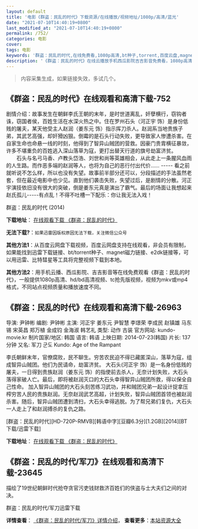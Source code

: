 ```yaml
---
layout: default
title: '电影《群盗：民乱的时代》下载资源/在线播放/视频地址/1080p/高清/蓝光'
date: "2021-07-10T14:40:19+0800"
last_modified_at: "2021-07-10T14:40:19+0800"
permalink: /752/
categories: 电影
cover:
tags: 电影
keywords: '群盗：民乱的时代,在线免费看,1080p高清,bt种子,torrent,百度云盘,magnet,磁力链,迅雷下载资源'
description: '《群盗：民乱的时代》在线云播放手机西瓜影院吉吉影音免费看，1080p高清bd/hd未删减完整版和tc抢先枪版，mkv/mp4格式，附带bt/torrent种子、magnet/磁力链、百度云盘、网盘资源迅雷下载链接'
---
```


>内容采集生成，如果链接失效，多试几个。


## 《群盗：民乱的时代》在线观看和高清下载-752

剧情介绍：故事发生在朝鲜李氏王朝的末年，是时世道离乱，奸孽横行，窃钩者诛，窃国者侯，百姓生活在水深火热之中。住在罗州石头（河正宇 饰）是身份低贱的屠夫，某天他受主人赵润（姜东元 饰）指示挥刀杀人。赵润系当地贵族子弟，其武艺高强，却奸猾凶狠。倒霉的是石头行动失败，更导致家人惨遭杀害。在自家生命也命悬一线的时刻，他得到了智异山贼团的营救。因豪门贵胄横征暴敛，许多不堪重负的百姓逃入深山落草为寇，更打出替天行道的旗号劫富济贫。   　　石头与名弓马香、卢教头岱浩、刘世和尚等英雄相会，从此走上一条腥风血雨的人生路。而作恶多端的赵润等人，也将为自己的恶行付出代价…… ----- 看之前就听说不怎么样，所以也没有失望。故事前半部分还可以，分段描述的手法虽然老套，但在最近电影中也少见。直到他们袭击失败，失望过后，是剧情的分散。河正宇演技依旧没有很大的突破，倒是姜东元真是演出了霸气。最后的场面让我想起来赵氏孤儿-----有点乱！不得不吐槽一下配乐：你让我无法入戏！


群盗：民乱的时代 (2014)

**下载地址**： [在线观看下载 《群盗：民乱的时代》](https://www.btbtdy.me/btdy/dy1412.html) 


**无法下载?**：`如果迅雷因版权原因无法下载，关注微信公众号 `

**其他方法1**：从百度云网盘下载视频，百度云网盘支持在线观看，非会员有限制，如果能找到迅雷下载链接、bt/torrent种子、magnet磁力链接、e2dk链接等，可以用迅雷、比特彗星等工具将完整视频下载到本地。

**其他方法2**：用手机云播、西瓜影院、吉吉影音等在线免费观看《群盗：民乱的时代》，一般提供1080p高清、hd/bd高清视频、tc抢先版视频，视频为mkv或mp4格式，不同站点视频质量和播放速度不同。


## 《群盗：民乱的时代》在线观看和高清下载-26963

导演: 尹钟彬 编剧: 尹钟彬 主演: 河正宇 姜东元 尹智慧 李璟荣 李成民 赵镇雄 马东锡 宋英昌 郑万植 金成钧 金海淑 韩艺礼 类型: 动作 古装 官方网站: kundo-movie.kr 制片国家/地区: 韩国 语言: 韩语 上映日期: 2014-07-23(韩国) 片长: 137分钟 又名: 军刀 군도 Kundo: Age of the Rampant

李氏朝鲜末年，官僚腐败，民不聊生。穷苦农民迫不得已藏匿深山，落草为寇，组成智异山贼团。他们为民请命，劫富济贫。 大石头(河正宇 饰）是一名身份低贱的屠夫，一日得到贵族赵润（姜东元 饰）的指使前去杀人，无奈计划失败，大石头落得家破人亡。最后，即将被赵润灭口的大石头幸得智异山贼团所救，得以保全自己性命。 加入智异山贼团的大石头刻苦练习武功，并和贼团兄弟一起设计捉拿压榨穷苦人民的贵族赵润。无奈赵润武艺高超，计划失败，智异山贼团首领也被赵润杀害。随后，智异山贼团遭到清扫，大石头幸得逃脱。为了帮兄弟们复仇，大石头一人走上了和赵润搏杀的复仇之路。


[群盗：民乱的时代][HD-720P-RMVB][韩语中字][豆瓣6.3分][1.2GB][2014][BT下载/迅雷下载]

**下载地址**： [在线观看下载 《群盗：民乱的时代》](https://www.btdx8.com/torrent/kundo_age_of_the_rampant_2014.html) 


## 《群盗：民乱的时代/军刀》在线观看和高清下载-23645

描绘了19世纪朝鲜时代抢夺贪官污吏钱财救济百姓们的侠盗与士大夫们之间的对决。<!---剧情end--->


群盗：民乱的时代/军刀迅雷下载

**详情查看**： [《群盗：民乱的时代/军刀》详情介绍](/movie/23645/)， **查看更多**：[本站资源大全](/movie/t/all/)

